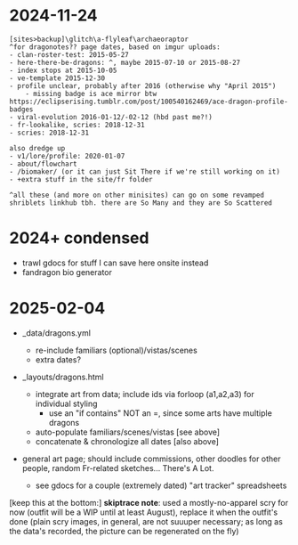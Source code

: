 # 2024-11-24
	[sites>backup]\glitch\a-flyleaf\archaeoraptor
	^for dragonotes?? page dates, based on imgur uploads:
	- clan-roster-test: 2015-05-27
	- here-there-be-dragons: ^, maybe 2015-07-10 or 2015-08-27
	- index stops at 2015-10-05
	- ve-template 2015-12-30
	- profile unclear, probably after 2016 (otherwise why "April 2015")
		- missing badge is ace mirror btw https://eclipserising.tumblr.com/post/100540162469/ace-dragon-profile-badges
	- viral-evolution 2016-01-12/-02-12 (hbd past me?!)
	- fr-lookalike, scries: 2018-12-31
	- scries: 2018-12-31

	also dredge up
	- v1/lore/profile: 2020-01-07
	- about/flowchart
	- /biomaker/ (or it can just Sit There if we're still working on it)
	- +extra stuff in the site/fr folder

	^all these (and more on other minisites) can go on some revamped shriblets linkhub tbh. there are So Many and they are So Scattered

# 2024+ condensed
- trawl gdocs for stuff I can save here onsite instead
- fandragon bio generator

# 2025-02-04
- _data/dragons.yml
	- re-include familiars (optional)/vistas/scenes
	- extra dates?
- _layouts/dragons.html
	- integrate art from data; include ids via forloop (a1,a2,a3) for individual styling
		- use an "if contains" NOT an =, since some arts have multiple dragons
	- auto-populate familiars/scenes/vistas [see above]
	- concatenate & chronologize all dates [also above]

- general art page; should include commissions, other doodles for other people, random Fr-related sketches... There's A Lot.
	- see gdocs for a couple (extremely dated) "art tracker" spreadsheets


[keep this at the bottom:]
**skiptrace note**: used a mostly-no-apparel scry for now (outfit will be a WIP until at least August), replace it when the outfit's done
	(plain scry images, in general, are not suuuper necessary; as long as the data's recorded, the picture can be regenerated on the fly)